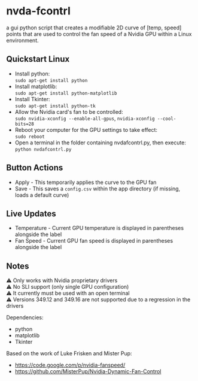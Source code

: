 # nvda-fcontrl
a gui python script that creates a modifiable 2D curve of [temp, speed] points that are used to control the fan speed of a Nvidia GPU within a Linux environment.

## Quickstart Linux

* Install python:  
  `sudo apt-get install python`
* Install matplotlib:  
  `sudo apt-get install python-matplotlib`
* Install Tkinter:  
  `sudo apt-get install python-tk`
* Allow the Nvidia card's fan to be controlled:  
  `sudo nvidia-xconfig --enable-all-gpus`, `nvidia-xconfig --cool-bits=28`
* Reboot your computer for the GPU settings to take effect:  
  `sudo reboot`
* Open a terminal in the folder containing nvdafcontrl.py, then execute:  
  `python nvdafcontrl.py`

## Button Actions

* Apply - This temporarily applies the curve to the GPU fan
* Save - This saves a `config.csv` within the app directory (if missing, loads a default curve)  

## Live Updates

* Temperature - Current GPU temperature is displayed in parentheses alongside the label
* Fan Speed - Current GPU fan speed is displayed in parentheses alongside the label

## Notes
⚠️ Only works with Nvidia proprietary drivers  
⚠️ No SLI support (only single GPU configuration)  
⚠️ It currently must be used with an open terminal  
⚠️ Versions 349.12 and 349.16 are not supported due to a regression in the drivers

Dependencies:  
* python  
* matplotlib  
* Tkinter

Based on the work of Luke Frisken and Mister Pup:  
* https://code.google.com/p/nvidia-fanspeed/
* https://github.com/MisterPup/Nvidia-Dynamic-Fan-Control
